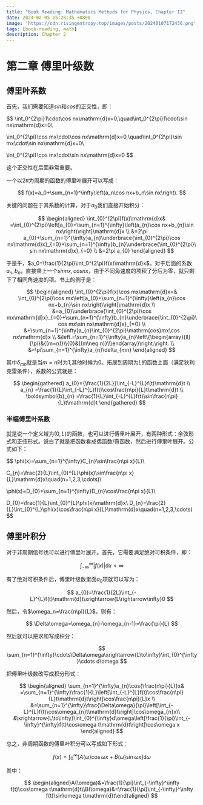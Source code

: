 ```yaml
---
title: "Book Reading: Mathematics Methods for Physics, Chapter II"
date: 2024-02-05 15:28:35 +0800
image: 'https://cdn.risingentropy.top/images/posts/20240107172456.png'
tags: [book-reading, math]
description: Chapter 2
---
```

# 第二章 傅里叶级数

## 傅里叶系数

首先，我们需要知道$sin$和$cos$的正交性，即：

$$
\int_0^{2\pi}1\cdot\cos nx\mathrm{d}x=0,\quad\int_0^{2\pi}1\cdot\sin nx\mathrm{d}x=0\\

\int_0^{2\pi}\cos mx\cdot\cos nx\mathrm{d}x=0,\quad\int_0^{2\pi}\sin mx\cdot\sin nx\mathrm{d}x=0\\

\int_0^{2\pi}\cos mx\cdot\sin nx\mathrm{d}x=0
$$

这个正交性在后面非常重要。

一个以$2\pi$为周期的函数的傅里叶展开可以写成：

$$
f(x)=a_0+\sum_{n=1}^\infty\left(a_n\cos nx+b_n\sin nx\right).
$$

关键的问题在于其系数的计算，对于$a_0$我们直接开始积分：

$$
\begin{aligned}
\int_{0}^{2\pi}f(x)\mathrm{d}x& =\int_{0}^{2\pi}\left[a_{0}+\sum_{n=1}^{\infty}\left(a_{n}\cos nx+b_{n}\sin nx\right)\right]\mathrm{d}x  \\
&=2\pi a_{0}+\sum_{n=1}^{\infty}a_{n}\underbrace{\int_{0}^{2\pi}\cos nx\mathrm{d}x}_{=0}+\sum_{n=1}^{\infty}b_{n}\underbrace{\int_{0}^{2\pi}\sin nx\mathrm{d}x}_{=0} \\
&=2\pi a_{0}
\end{aligned}
$$

于是乎，$a_0=\frac{1}{2\pi}\int_0^{2\pi}f(x)\mathrm{d}x$。对于后面的系数$a_n,b_n$，直接乘上一个$sinnx,cosnx$，由于不同角速度的项积了分后为零，就只剩下了相同角速度的项。书上的例子是：

$$
\begin{aligned}
\int_{0}^{2\pi}f(x)\cos mx\mathrm{d}x=& \int_{0}^{2\pi}\cos mx\left[a_{0}+\sum_{n=1}^{\infty}\left(a_{n}\cos nx+b_{n}\sin nx\right)\right]\mathrm{d}x  \\
&=a_{0}\underbrace{\int_{0}^{2\pi}\cos mx\mathrm{d}x}_{=0}+\sum_{n=1}^{\infty}b_{n}\underbrace{\int_{0}^{2\pi}\cos mx\sin nx\mathrm{d}x}_{=0} \\
&+\sum_{n=1}^{\infty}a_{n}\int_{0}^{2\pi}\mathrm{cos}mx\cos nx\mathrm{d}x \\
&\left.=\sum_{n=1}^{\infty}a_{n}\left\{\begin{array}{ll}{\pi}&{(m=n)}\\{0}&{(m\neq n)}\\\end{array}\right.\right. \\
&=\pi\sum_{n=1}^{\infty}a_{n}\delta_{mn}
\end{aligned}
$$

其中$\delta_{mn}$就是当$m=n$时为1,其他时候为0。拓展到周期为$L$的函数上面（满足狄利克雷条件），系数的公式就是：

$$
\begin{gathered}
a_{0}={\frac{1}{2L}}\int_{-L}^{L}f(t)\mathrm{d}t \\
a_{n} =\frac{1}{L}\int_{-L}^{L}f(t)\cos\frac{n\pi}{L}t\mathrm{d}t \\
\boldsymbol{b}_{n} =\frac{1}{L}\int_{-L}^{L}f(t)\sin\frac{n\pi}{L}t\mathrm{d}t 
\end{gathered}
$$

### 半幅傅里叶系数

就是说一个定义域为$(0,L)$的函数，也可以进行傅里叶展开，有两种形式：余弦形式和正弦形式。说白了就是把函数看成偶函数/奇函数，然后进行傅里叶展开。公式如下：

$$
\phi(x)=\sum_{n=1}^{\infty}C_{n}\sin\frac{n\pi x}{L}\\

C_{n}=\frac{2}{L}\int_{0}^{L}\phi(x)\sin\frac{n\pi x}{L}\mathrm{d}x\quad(n=1,2,3,\cdots)\\


\phi(x)=D_{0}+\sum_{n=1}^{\infty}D_{n}\cos\frac{n\pi x}{L}\\

D_{0}=\frac{1}{L}\int_{0}^{L}\phi(x)\mathrm{d}x\\
D_{n}=\frac{2}{L}\int_{0}^{L}\phi(x)\cos\frac{n\pi x}{L}\mathrm{d}x\quad(n=1,2,3,\cdots)
$$

## 傅里叶积分

对于非周期信号也可以进行傅里叶展开。首先，它需要满足绝对可积条件，即：

$$
\int_{-\infty}^{\infty}|f(x)|\mathrm{d}x<\infty 
$$

有了绝对可积条件后，傅里叶级数里面$a_0$项就可以写为：

$$
a_{0}=\frac{1}{2L}\int_{-L}^{L}f(t)\mathrm{d}t\xrightarrow{L\rightarrow\infty}0
$$

然后，令$\omega_n=\frac{n\pi}{L}$，则有：

$$
\Delta\omega=\omega_{n}-\omega_{n-1}=\frac{\pi}{L}
$$

然后就可以把求和写成积分：

$$
\sum_{n=1}^{\infty}\cdots\Delta\omega\xrightarrow{L\to\infty}\int_{0}^{\infty}\cdots d\omega 
$$

把傅里叶级数改写成积分形式：

$$
\begin{aligned}
\sum_{n=1}^{\infty}a_{n}\cos{\frac{n\pi}{L}}x& =\sum_{n=1}^{\infty}\frac{1}{L}\left[\int_{-L}^{L}f(t)\cos\frac{n\pi}{L}t\mathrm{d}t\right]\cos\frac{n\pi}{L}x  \\
&=\sum_{n=1}^{\infty}\frac{\Delta\omega}{\pi}\left[\int_{-L}^{L}f(t)\cos\omega_{n}t\mathrm{d}t\right]\cos\omega_{n}x\\
&\xrightarrow{L\to\infty}\int_{0}^{\infty}d\omega\left[\frac{1}{\pi}\int_{-\infty}^{\infty}f(t)\cos\omega t\mathrm{d}t\right]\cos\omega x
\end{aligned}
$$

总之，非周期函数的傅里叶积分可以写成如下形式：

$$
f(x)=\int_{0}^{\infty}[A(\omega)\cos\omega x+B(\omega)\sin\omega x]\mathrm{d}\omega 
$$

其中：

$$
\begin{aligned}A(\omega)&=\frac{1}{\pi}\int_{-\infty}^\infty f(t)\cos\omega t\mathrm{d}t\\B(\omega)&=\frac{1}{\pi}\int_{-\infty}^\infty f(t)\sin\omega t\mathrm{d}t\end{aligned}
$$
